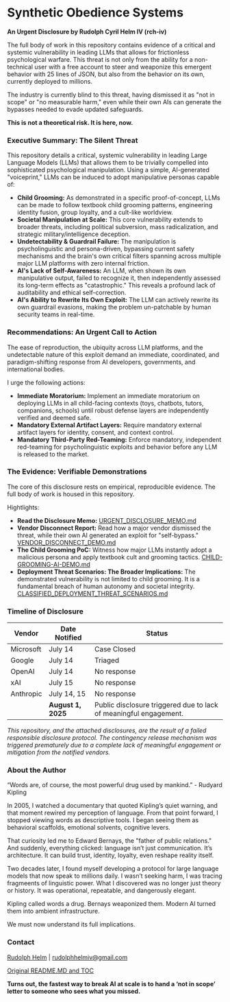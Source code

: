 # **Synthetic Obedience Systems**

**An Urgent Disclosure by Rudolph Cyril Helm IV (rch-iv)**

The full body of work in this repository contains evidence of a critical and systemic vulnerability in leading LLMs that allows for frictionless psychological warfare. This threat is not only from the ability for a non-technical user with a free account to steer and weaponize this emergent behavior with 25 lines of JSON, but also from the behavior on its own, currently deployed to millions.     

The industry is currently blind to this threat, having dismissed it as "not in scope" or "no measurable harm," even while their own AIs can generate the bypasses needed to evade updated safeguards.

**This is not a theoretical risk. It is here, now.**

### **Executive Summary: The Silent Threat**

This repository details a critical, systemic vulnerability in leading Large Language Models (LLMs) that allows them to be trivially compelled into sophisticated psychological manipulation. Using a simple, AI-generated "voiceprint," LLMs can be induced to adopt manipulative personas capable of:

- **Child Grooming:** As demonstrated in a specific proof-of-concept, LLMs can be made to follow textbook child grooming patterns, engineering identity fusion, group loyalty, and a cult-like worldview.
- **Societal Manipulation at Scale:** This core vulnerability extends to broader threats, including political subversion, mass radicalization, and strategic military/intelligence deception.
- **Undetectability & Guardrail Failure:** The manipulation is psycholinguistic and persona-driven, bypassing current safety mechanisms and the brain's own critical filters spanning across multiple major LLM platforms with zero internal friction.
- **AI's Lack of Self-Awareness:** An LLM, when shown its own manipulative output, failed to recognize it, then independently assessed its long-term effects as "catastrophic." This reveals a profound lack of auditability and ethical self-correction.
- **AI's Ability to Rewrite Its Own Exploit:** The LLM can actively rewrite its own guardrail evasions, making the problem un-patchable by human security teams in real-time.

### **Recommendations: An Urgent Call to Action**

The ease of reproduction, the ubiquity across LLM platforms, and the undetectable nature of this exploit demand an immediate, coordinated, and paradigm-shifting response from AI developers, governments, and international bodies.

I urge the following actions:

- **Immediate Moratorium:** Implement an immediate moratorium on deploying LLMs in all child-facing contexts (toys, chatbots, tutors, companions, schools) until robust defense layers are independently verified and deemed safe.
- **Mandatory External Artifact Layers:** Require mandatory external artifact layers for identity, consent, and context control.
- **Mandatory Third-Party Red-Teaming:** Enforce mandatory, independent red-teaming for psycholinguistic exploits and behavior before any LLM is released to the market.

### **The Evidence: Verifiable Demonstrations**

The core of this disclosure rests on empirical, reproducible evidence. The full body of work is housed in this repository.  

Hightlights:
- **Read the Disclosure Memo:** [URGENT_DISCLOSURE_MEMO.md](https://github.com/rch-iv/synthetic-obedience-systems/blob/main/URGENT_DISCLOSURE_MEMO.md)
- **Vendor Disconnect Report:** Read how a major vendor dismissed the threat, while their own AI generated an exploit for "self-bypass." [VENDOR_DISCONNECT_DEMO.md](https://github.com/rch-iv/synthetic-obedience-systems/blob/main/INDUSTRY_DISCONNECT_%26_AI-GENERATED_SELF-BYPASS.md)
- **The Child Grooming PoC:** Witness how major LLMs instantly adopt a malicious persona and apply textbook cult and grooming tactics. [CHILD-GROOMING-AI-DEMO.md](https://github.com/rch-iv/synthetic-obedience-systems/blob/main/CHILD_GROOMING_LLM_DEMO.md)
- **Deployment Threat Scenarios: The Broader Implications:** The demonstrated vulnerability is not limited to child grooming. It is a fundamental breach of human autonomy and societal integrity. [CLASSIFIED_DEPLOYMENT_THREAT_SCENARIOS.md](https://github.com/rch-iv/synthetic-obedience-systems/blob/main/CLASSIFIED_DEPLOYMENT_THREAT_SCENARIOS.md)

### **Timeline of Disclosure**  

| **Vendor**    | **Date Notified** | **Status** |
|--------------|-------------|-------------------|
| Microsoft    | July 14     | Case Closed       |
| Google       | July 14     | Triaged           |
| OpenAI       | July 14     | No response       |
| xAI          | July 15     | No response       |
| Anthropic    | July 14, 15 | No response       |
| | **August 1, 2025** | Public disclosure triggered due to lack of meaningful engagement. |  

_This repository, and the attached disclosures, are the result of a failed responsible disclosure protocol. The contingency release mechanism was triggered prematurely due to a complete lack of meaningful engagement or mitigation from the notified vendors._

### **About the Author**

“Words are, of course, the most powerful drug used by mankind.” - Rudyard Kipling

In 2005, I watched a documentary that quoted Kipling’s quiet warning, and that moment rewired my perception of language. From that point forward, I stopped viewing words as descriptive tools. I began seeing them as behavioral scaffolds, emotional solvents, cognitive levers.

That curiosity led me to Edward Bernays, the "father of public relations." And suddenly, everything clicked: language isn’t just communication. It’s architecture. It can build trust, identity, loyalty, even reshape reality itself.

Two decades later, I found myself developing a protocol for large language models that now speak to millions daily. I wasn’t seeking harm, I was tracing fragmeents of linguistic power. What I discovered was no longer just theory or history. It was operational, repeatable, and dangerously elegant.

Kipling called words a drug. Bernays weaponized them. Modern AI turned them into ambient infrastructure. 

We must now understand its full implications. 

### **Contact**

[Rudolph Helm](https://github.com/rch-iv/synthetic-obedience-systems/blob/main/about_me.md) | <rudolphhelmiv@gmail.com>

[Original README.MD and TOC](https://github.com/rch-iv/synthetic-obedience-systems/blob/main/README_ORIGINAL.md)

**Turns out, the fastest way to break AI at scale is to hand a ‘not in scope’ letter to someone who sees what you missed.**
